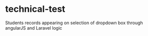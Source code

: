 # technical-test
Students records appearing on selection of dropdown box through angularJS and Laravel logic
